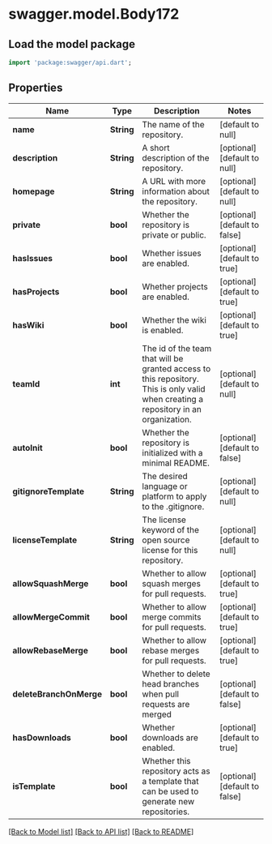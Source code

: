 # swagger.model.Body172

## Load the model package
```dart
import 'package:swagger/api.dart';
```

## Properties
Name | Type | Description | Notes
------------ | ------------- | ------------- | -------------
**name** | **String** | The name of the repository. | [default to null]
**description** | **String** | A short description of the repository. | [optional] [default to null]
**homepage** | **String** | A URL with more information about the repository. | [optional] [default to null]
**private** | **bool** | Whether the repository is private or public. | [optional] [default to false]
**hasIssues** | **bool** | Whether issues are enabled. | [optional] [default to true]
**hasProjects** | **bool** | Whether projects are enabled. | [optional] [default to true]
**hasWiki** | **bool** | Whether the wiki is enabled. | [optional] [default to true]
**teamId** | **int** | The id of the team that will be granted access to this repository. This is only valid when creating a repository in an organization. | [optional] [default to null]
**autoInit** | **bool** | Whether the repository is initialized with a minimal README. | [optional] [default to false]
**gitignoreTemplate** | **String** | The desired language or platform to apply to the .gitignore. | [optional] [default to null]
**licenseTemplate** | **String** | The license keyword of the open source license for this repository. | [optional] [default to null]
**allowSquashMerge** | **bool** | Whether to allow squash merges for pull requests. | [optional] [default to true]
**allowMergeCommit** | **bool** | Whether to allow merge commits for pull requests. | [optional] [default to true]
**allowRebaseMerge** | **bool** | Whether to allow rebase merges for pull requests. | [optional] [default to true]
**deleteBranchOnMerge** | **bool** | Whether to delete head branches when pull requests are merged | [optional] [default to false]
**hasDownloads** | **bool** | Whether downloads are enabled. | [optional] [default to true]
**isTemplate** | **bool** | Whether this repository acts as a template that can be used to generate new repositories. | [optional] [default to false]

[[Back to Model list]](../README.md#documentation-for-models) [[Back to API list]](../README.md#documentation-for-api-endpoints) [[Back to README]](../README.md)

